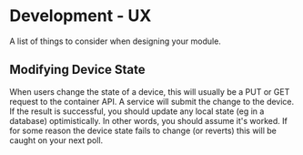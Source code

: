 # Development - UX

A list of things to consider when designing your module.

## Modifying Device State

When users change the state of a device, this will usually be a PUT or GET request to the container API.
A service will submit the change to the device.
If the result is successful, you should update any local state (eg in a database) optimistically. In other words, you should assume it's worked.
If for some reason the device state fails to change (or reverts) this will be caught on your next poll.
